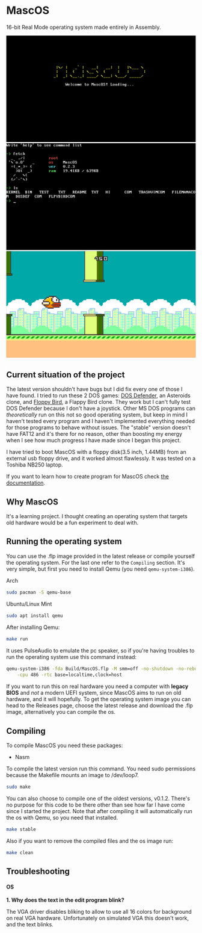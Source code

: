 # MascOS
16-bit Real Mode operating system made entirely in Assembly.

![MascOS logo](./Showcase/MascOSLogo.png)
![MascOS shell with the ls and fetch command](./Showcase/MascOSShell.jpeg)
![Floppy Bird running on MascOS](./Showcase/MascOSFloppyBird.jpeg)

## Current situation of the project
The latest version shouldn't have bugs but I did fix every one of those I have found. I tried to run these 2 DOS games: [DOS Defender](https://github.com/skeeto/dosdefender-ld31), an Asteroids clone, and [Floppy Bird](https://github.com/icebreaker/floppybird), a Flappy Bird clone. They work but I can't fully test DOS Defender because I don't have a joystick. Other MS DOS programs can *theoretically* run on this not so good operating system, but keep in mind I haven't tested every program and I haven't implemented everything needed for those programs to behave without issues. The "stable" version doesn't have FAT12 and it's there for no reason, other than boosting my energy when I see how much progress I have made since I began this project.

I have tried to boot MascOS with a floppy disk(3.5 inch, 1.44MB) from an external usb floppy drive, and it worked almost flawlessly. It was tested on a Toshiba NB250 laptop.

If you want to learn how to create program for MascOS check [the documentation](ProgramsDocumentation.md).

## Why MascOS
It's a learning project. I thought creating an operating system that targets old hardware would be a fun experiment to deal with.

## Running the operating system
You can use the .flp image provided in the latest release or compile yourself the operating system. For the last one refer to the `Compiling` section.
It's very simple, but first you need to install Qemu (you need `qemu-system-i386`).

Arch
```sh
sudo pacman -S qemu-base
```

Ubuntu/Linux Mint
```sh
sudo apt install qemu
```

After installing Qemu:
```sh
make run
```

It uses PulseAudio to emulate the pc speaker, so if you're having troubles to run the operating system use this command instead:
```sh
qemu-system-i386 -fda Build/MascOS.flp -M smm=off -no-shutdown -no-reboot \
	-cpu 486 -rtc base=localtime,clock=host
```

If you want to run this on real hardware you need a computer with **legacy BIOS** and *not* a modern UEFI system, since MascOS aims to run on old hardware, and it will hopefully. To get the operating system image you can head to the Releases page, choose the latest release and download the .flp image, alternatively you can compile the os.

## Compiling
To compile MascOS you need these packages:
 - Nasm

To compile the latest version run this command. You need sudo permissions because the Makefile mounts an image to /dev/loop7.
```sh
sudo make
```

You can also choose to compile one of the oldest versions, v0.1.2. There's no purpose for this code to be there other than see how far I have come since I started the project. Note that after compiling it will automatically run the os with Qemu, so you need that installed.
```sh
make stable
```

Also if you want to remove the compiled files and the os image run:
```sh
make clean
```


## Troubleshooting
#### OS
**1. Why does the text in the edit program blink?**

The VGA driver disables bliking to allow to use all 16 colors for background on real VGA hardware. Unfortunately on simulated VGA this doesn't work, and the text blinks.